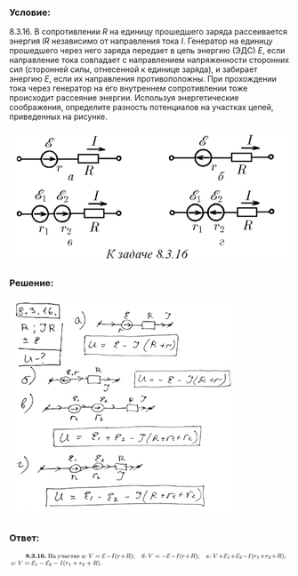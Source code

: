 ###  Условие: 

$8.3.16.$ В сопротивлении $R$ на единицу прошедшего заряда рассеивается энергия $IR$ независимо от направления тока $I$. Генератор на единицу прошедшего через него заряда передает в цепь энергию (ЭДС) $E$, если направление тока совпадает с направлением напряженности сторонних сил (сторонней силы, отнесенной к единице заряда), и забирает энергию $E$, если их направления противоположны. При прохождении тока через генератор на его внутреннем сопротивлении тоже происходит рассеяние энергии. Используя энергетические соображения, определите разность потенциалов на участках цепей, приведенных на рисунке. 

![|639x305, 67%](../../img/8.3.16/statement.png) 

###  Решение: 

![|400x397, 67%](../../img/8.3.16/1.png) 

###  Ответ: 

![|1289x68, 67%](../../img/8.3.16/ans.png) 
